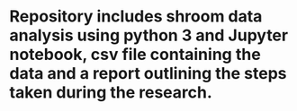 # Repository includes shroom data analysis using python 3 and Jupyter notebook, csv file containing the data and a report outlining the steps taken during the research.
